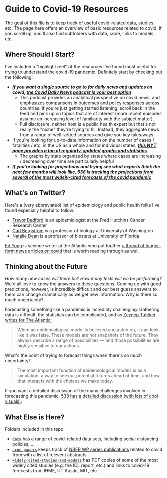 # Guide to Covid-19 Resources

The goal of this file is to keep track of useful covid-related data, studies, etc. The page here offers an overview of basic resources related to covid. If you scroll up, you'll also find subfolders with data, code, links to models, etc. 

## Where Should I Start? 

I've included a "highlight reel" of the resources I've found most useful for trying to understand the covid-19 pandemic. Definitely start by checking out the following:
 * ___If you want a single source to go to for daily news and updates on covid,  [the Covid Daily News podcast is your best option](https://omny.fm/shows/the-coronavirus-daily-podcast-the-most-important-n)___
    *  This podcast provides an analytical perspective on covid news, and emphasizes comparisons in outcomes and policy responses across countries. If you're just getting started listening, scroll back in the feed and pick up on topics that are of interest (more recent episodes assume an increasing level of familiarity with the subject matter).
    * Full disclosure, neither host is a public health expert but that's not really the "niche" they're trying to fill. Instead, they aggregate news from a range of well-vetted sources and give you key takeaways.
 * If you're looking for up-to-date information on the number of cases / fatalities / etc. in the US as a whole and for individual states, ___[this NYT page provides a ton of regularly-updated graphs and statistics](https://www.nytimes.com/interactive/2020/us/coronavirus-us-cases.html)___
    * The graphs by state organized by states where cases are increasing / decreasing over time are particularly helpful
 * ___If you're looking for projections and trying see what experts think the next few months will look like, [538 is tracking the projections from several of the most widely-cited forecasts of the covid pandemic](https://projects.fivethirtyeight.com/covid-forecasts)___

## What's on Twitter?

Here's a (very abbreviated) list of epidemiology and public health folks I've found especially helpful to follow:
 * [Trevor Bedford](https://twitter.com/trvrb) is an epidemiologist at the Fred Hutchins Cancer Research Center
 * [Carl Bergstrom](https://twitter.com/CT_Bergstrom) is a professor of biology at University of Washington
 * [Natalie Dean](https://twitter.com/nataliexdean) is a professor of biostats at University of Florida
 
[Ed Yong](https://twitter.com/edyong209) is science writer at the Atlantic who put togther [a thread of longer-form news articles on covid](https://twitter.com/edyong209/status/1256303440243933184?s=21) that is worth reading through as well.

## Thinking about the Future

_How many new cases will there be? How many tests will we be performing?_ We'd all love to know the answers to these questions. Coming up with good predictions, however, is incredibly difficult and our best guess answers to them can change dramatically as we get new information. Why is there so much uncertainty?

Forecasting something like a pandemic is incredibly challenging. Gathering data is difficult, the statistics can be complicated, and as [Zeynep Tufekci writes for The Atlantic:](https://www.theatlantic.com/technology/archive/2020/04/coronavirus-models-arent-supposed-be-right/609271/)

> When an epidemiological model is believed and acted on, it can look like it was false. These models are not snapshots of the future. They always describe a range of possibilities — and those possibilities are highly sensitive to our actions. 

What's the point of trying to forecast things when there's so much uncertainty?

> The most important function of epidemiological models is as a simulation, a way to see our potential futures ahead of time, and how that interacts with the choices we make today. 

If you want a detailed discussion of the many challenges involved in forecasting this pandemic, [538 has a detailed discussion (with lots of cool visuals)](https://fivethirtyeight.com/features/why-its-so-freaking-hard-to-make-a-good-covid-19-model/). 

## What Else is Here? 

Folders included in this repo: 
 * [`data`](https://github.com/mackaytc/covid-resources/tree/master/data) has a range of covid-related data sets, including social distancing policies, ...
 * [`econ-papers`](https://github.com/mackaytc/covid-resources/tree/master/econ-papers) keeps track of [NBER WP series publications](https://nber.org/wp_covid19.html) related to covid from with a list of relevent abstracts
 * [`widely-cited-studies-and-models`](https://github.com/mackaytc/covid-resources/tree/master/widely-cited-studies-and-models) has PDF copies of some of the most widely cited studies (e.g. the ICL report, etc.) and links to covid-19 forecasts from IHME, UT Austin, MIT, etc.


